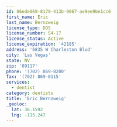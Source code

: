 ```yaml
---
id: 06ede069-8179-413b-9067-ae9ee9be1cc6
first_name: Eric
last_name: Bernzweig
license_type: DDS
license_number: S4-17
license_status: Active
license_expiration: '42185'
address: '6835 W Charleston Blvd'
city: 'Las Vegas'
state: NV
zip: '89117'
phone: '(702) 869-8200'
fax: '(702) 869-0115'
services:
  - dentist
category: dentists
title: 'Eric Bernzweig'
_geoloc:
  lat: 36.1592
  lng: -115.247
---
```

